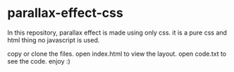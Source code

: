 # parallax-effect-css
In this repository, parallax effect is made using only css. it is a pure css and html thing no javascript is used. 


copy or clone the files.
open index.html to view the layout.
open code.txt to see the code.
enjoy :)
